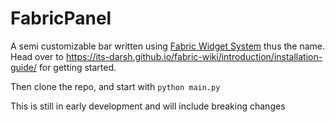 # FabricPanel

A semi customizable bar written using [Fabric Widget System](https://github.com/Fabric-Development/fabric) thus the name.
Head over to https://its-darsh.github.io/fabric-wiki/introduction/installation-guide/ for getting started. 

Then clone the repo, and start with `python main.py`

This is still in early development and will include breaking changes
